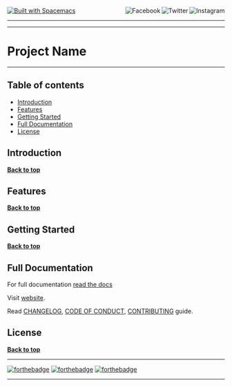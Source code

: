 <a name="top"></a>
[![Built with Spacemacs](https://cdn.rawgit.com/syl20bnr/spacemacs/442d025779da2f62fc86c2082703697714db6514/assets/spacemacs-badge.svg)](http://spacemacs.org)
<a href="https://www.instagram.com/justinekizhak"><img src="https://i.imgur.com/G9YJUZI.png" alt="Instagram" align="right"></a>
<a href="https://twitter.com/justinekizhak"><img src="http://i.imgur.com/tXSoThF.png" alt="Twitter" align="right"></a>
<a href="https://www.facebook.com/justinekizhak"><img src="http://i.imgur.com/P3YfQoD.png" alt="Facebook" align="right"></a>
<br>

- - -

<!-- {Put your badges here} -->

- - -

# Project Name <!-- omit in toc -->

- - -

## Table of contents <!-- omit in toc -->

- [Introduction](#introduction)
- [Features](#features)
- [Getting Started](#getting-started)
- [Full Documentation](#full-documentation)
- [License](#license)

## Introduction

**[Back to top](#table-of-contents)**

## Features

**[Back to top](#table-of-contents)**

## Getting Started

**[Back to top](#table-of-contents)**

## Full Documentation

For full documentation [read the docs]()

Visit [website]().

Read [CHANGELOG], [CODE OF CONDUCT], [CONTRIBUTING] guide.

[CHANGELOG]: CHANGELOG.md
[CODE OF CONDUCT]: CODE_OF_CONDUCT.md
[CONTRIBUTING]: CONTRIBUTING.md

## License

**[Back to top](#table-of-contents)**

- - -

[![forthebadge](https://forthebadge.com/images/badges/powered-by-jeffs-keyboard.svg)](https://forthebadge.com)
[![forthebadge](https://forthebadge.com/images/badges/ages-20-30.svg)](https://forthebadge.com)
[![forthebadge](https://forthebadge.com/images/badges/built-by-hipsters.svg)](https://forthebadge.com)

- - -
